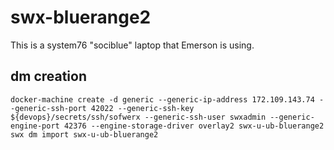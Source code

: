 # swx-bluerange2

This is a system76 "sociblue" laptop that Emerson is using.

## dm creation

    docker-machine create -d generic --generic-ip-address 172.109.143.74 --generic-ssh-port 42022 --generic-ssh-key ${devops}/secrets/ssh/sofwerx --generic-ssh-user swxadmin --generic-engine-port 42376 --engine-storage-driver overlay2 swx-u-ub-bluerange2
    swx dm import swx-u-ub-bluerange2

